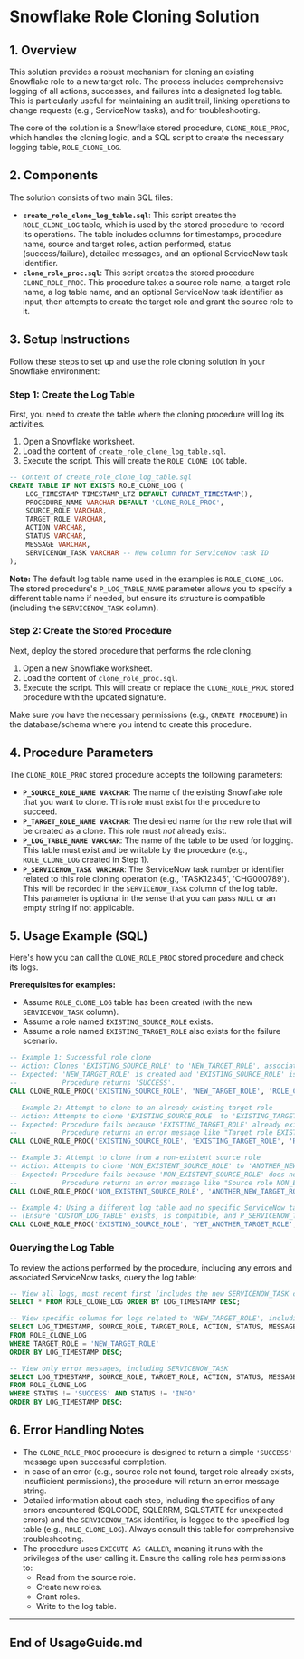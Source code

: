 # Snowflake Role Cloning Solution

## 1. Overview

This solution provides a robust mechanism for cloning an existing Snowflake role to a new target role. The process includes comprehensive logging of all actions, successes, and failures into a designated log table. This is particularly useful for maintaining an audit trail, linking operations to change requests (e.g., ServiceNow tasks), and for troubleshooting.

The core of the solution is a Snowflake stored procedure, `CLONE_ROLE_PROC`, which handles the cloning logic, and a SQL script to create the necessary logging table, `ROLE_CLONE_LOG`.

## 2. Components

The solution consists of two main SQL files:

*   **`create_role_clone_log_table.sql`**: This script creates the `ROLE_CLONE_LOG` table, which is used by the stored procedure to record its operations. The table includes columns for timestamps, procedure name, source and target roles, action performed, status (success/failure), detailed messages, and an optional ServiceNow task identifier.
*   **`clone_role_proc.sql`**: This script creates the stored procedure `CLONE_ROLE_PROC`. This procedure takes a source role name, a target role name, a log table name, and an optional ServiceNow task identifier as input, then attempts to create the target role and grant the source role to it.

## 3. Setup Instructions

Follow these steps to set up and use the role cloning solution in your Snowflake environment:

### Step 1: Create the Log Table

First, you need to create the table where the cloning procedure will log its activities.

1.  Open a Snowflake worksheet.
2.  Load the content of `create_role_clone_log_table.sql`.
3.  Execute the script. This will create the `ROLE_CLONE_LOG` table.

```sql
-- Content of create_role_clone_log_table.sql
CREATE TABLE IF NOT EXISTS ROLE_CLONE_LOG (
    LOG_TIMESTAMP TIMESTAMP_LTZ DEFAULT CURRENT_TIMESTAMP(),
    PROCEDURE_NAME VARCHAR DEFAULT 'CLONE_ROLE_PROC',
    SOURCE_ROLE VARCHAR,
    TARGET_ROLE VARCHAR,
    ACTION VARCHAR,
    STATUS VARCHAR,
    MESSAGE VARCHAR,
    SERVICENOW_TASK VARCHAR -- New column for ServiceNow task ID
);
```

**Note:** The default log table name used in the examples is `ROLE_CLONE_LOG`. The stored procedure's `P_LOG_TABLE_NAME` parameter allows you to specify a different table name if needed, but ensure its structure is compatible (including the `SERVICENOW_TASK` column).

### Step 2: Create the Stored Procedure

Next, deploy the stored procedure that performs the role cloning.

1.  Open a new Snowflake worksheet.
2.  Load the content of `clone_role_proc.sql`.
3.  Execute the script. This will create or replace the `CLONE_ROLE_PROC` stored procedure with the updated signature.

Make sure you have the necessary permissions (e.g., `CREATE PROCEDURE`) in the database/schema where you intend to create this procedure.

## 4. Procedure Parameters

The `CLONE_ROLE_PROC` stored procedure accepts the following parameters:

*   **`P_SOURCE_ROLE_NAME VARCHAR`**: The name of the existing Snowflake role that you want to clone. This role must exist for the procedure to succeed.
*   **`P_TARGET_ROLE_NAME VARCHAR`**: The desired name for the new role that will be created as a clone. This role must *not* already exist.
*   **`P_LOG_TABLE_NAME VARCHAR`**: The name of the table to be used for logging. This table must exist and be writable by the procedure (e.g., `ROLE_CLONE_LOG` created in Step 1).
*   **`P_SERVICENOW_TASK VARCHAR`**: The ServiceNow task number or identifier related to this role cloning operation (e.g., 'TASK12345', 'CHG000789'). This will be recorded in the `SERVICENOW_TASK` column of the log table. This parameter is optional in the sense that you can pass `NULL` or an empty string if not applicable.

## 5. Usage Example (SQL)

Here's how you can call the `CLONE_ROLE_PROC` stored procedure and check its logs.

**Prerequisites for examples:**
*   Assume `ROLE_CLONE_LOG` table has been created (with the new `SERVICENOW_TASK` column).
*   Assume a role named `EXISTING_SOURCE_ROLE` exists.
*   Assume a role named `EXISTING_TARGET_ROLE` also exists for the failure scenario.

```sql
-- Example 1: Successful role clone
-- Action: Clones 'EXISTING_SOURCE_ROLE' to 'NEW_TARGET_ROLE', associated with TASK12345.
-- Expected: 'NEW_TARGET_ROLE' is created and 'EXISTING_SOURCE_ROLE' is granted to it.
--           Procedure returns 'SUCCESS'.
CALL CLONE_ROLE_PROC('EXISTING_SOURCE_ROLE', 'NEW_TARGET_ROLE', 'ROLE_CLONE_LOG', 'TASK12345');

-- Example 2: Attempt to clone to an already existing target role
-- Action: Attempts to clone 'EXISTING_SOURCE_ROLE' to 'EXISTING_TARGET_ROLE', associated with TASK12346.
-- Expected: Procedure fails because 'EXISTING_TARGET_ROLE' already exists.
--           Procedure returns an error message like "Target role EXISTING_TARGET_ROLE already exists."
CALL CLONE_ROLE_PROC('EXISTING_SOURCE_ROLE', 'EXISTING_TARGET_ROLE', 'ROLE_CLONE_LOG', 'TASK12346');

-- Example 3: Attempt to clone from a non-existent source role
-- Action: Attempts to clone 'NON_EXISTENT_SOURCE_ROLE' to 'ANOTHER_NEW_TARGET_ROLE', associated with TASK12347.
-- Expected: Procedure fails because 'NON_EXISTENT_SOURCE_ROLE' does not exist.
--           Procedure returns an error message like "Source role NON_EXISTENT_SOURCE_ROLE does not exist."
CALL CLONE_ROLE_PROC('NON_EXISTENT_SOURCE_ROLE', 'ANOTHER_NEW_TARGET_ROLE', 'ROLE_CLONE_LOG', 'TASK12347');

-- Example 4: Using a different log table and no specific ServiceNow task
-- (Ensure 'CUSTOM_LOG_TABLE' exists, is compatible, and P_SERVICENOW_TASK can be NULL or empty string)
CALL CLONE_ROLE_PROC('EXISTING_SOURCE_ROLE', 'YET_ANOTHER_TARGET_ROLE', 'CUSTOM_LOG_TABLE', NULL);
```

### Querying the Log Table

To review the actions performed by the procedure, including any errors and associated ServiceNow tasks, query the log table:

```sql
-- View all logs, most recent first (includes the new SERVICENOW_TASK column)
SELECT * FROM ROLE_CLONE_LOG ORDER BY LOG_TIMESTAMP DESC;

-- View specific columns for logs related to 'NEW_TARGET_ROLE', including SERVICENOW_TASK
SELECT LOG_TIMESTAMP, SOURCE_ROLE, TARGET_ROLE, ACTION, STATUS, MESSAGE, SERVICENOW_TASK
FROM ROLE_CLONE_LOG
WHERE TARGET_ROLE = 'NEW_TARGET_ROLE'
ORDER BY LOG_TIMESTAMP DESC;

-- View only error messages, including SERVICENOW_TASK
SELECT LOG_TIMESTAMP, SOURCE_ROLE, TARGET_ROLE, ACTION, STATUS, MESSAGE, SERVICENOW_TASK
FROM ROLE_CLONE_LOG
WHERE STATUS != 'SUCCESS' AND STATUS != 'INFO'
ORDER BY LOG_TIMESTAMP DESC;
```

## 6. Error Handling Notes

*   The `CLONE_ROLE_PROC` procedure is designed to return a simple `'SUCCESS'` message upon successful completion.
*   In case of an error (e.g., source role not found, target role already exists, insufficient permissions), the procedure will return an error message string.
*   Detailed information about each step, including the specifics of any errors encountered (SQLCODE, SQLERRM, SQLSTATE for unexpected errors) and the `SERVICENOW_TASK` identifier, is logged to the specified log table (e.g., `ROLE_CLONE_LOG`). Always consult this table for comprehensive troubleshooting.
*   The procedure uses `EXECUTE AS CALLER`, meaning it runs with the privileges of the user calling it. Ensure the calling role has permissions to:
    *   Read from the source role.
    *   Create new roles.
    *   Grant roles.
    *   Write to the log table.

---
End of UsageGuide.md
---
```
